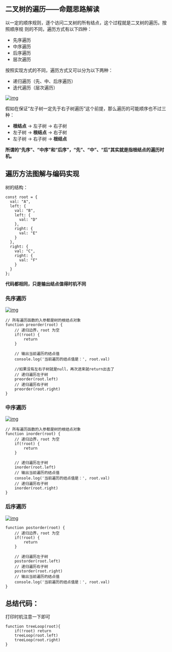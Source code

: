 ## 二叉树的遍历——命题思路解读

以一定的顺序规则，逐个访问二叉树的所有结点，这个过程就是二叉树的遍历。按照顺序规
则的不同，遍历方式有以下四种：

- 先序遍历
- 中序遍历
- 后序遍历
- 层次遍历

按照实现方式的不同，遍历方式又可以分为以下两种：

- 递归遍历（先、中、后序遍历）
- 迭代遍历（层次遍历）

<a data-fancybox title="img" href="https://p1-jj.byteimg.com/tos-cn-i-t2oaga2asx/gold-user-assets/2020/4/14/17177af5d863f478~tplv-t2oaga2asx-watermark.awebp">![img](https://p1-jj.byteimg.com/tos-cn-i-t2oaga2asx/gold-user-assets/2020/4/14/17177af5d863f478~tplv-t2oaga2asx-watermark.awebp)</a>

假如在保证“左子树一定先于右子树遍历”这个前提，那么遍历的可能顺序也不过三种：

- **根结点** -> 左子树 -> 右子树
- 左子树 -> **根结点** -> 右子树
- 左子树 -> 右子树 -> **根结点**

**所谓的“先序”、“中序”和“后序”，“先”、“中”、“后”其实就是指根结点的遍历时机。**

## 遍历方法图解与编码实现

树的结构：

```
const root = {
  val: "A",
  left: {
    val: "B",
    left: {
      val: "D"
    },
    right: {
      val: "E"
    }
  },
  right: {
    val: "C",
    right: {
      val: "F"
    }
  }
};
```

**代码都相同，只是输出结点值得时机不同**

### 先序遍历

<a data-fancybox title="img" href="https://p1-jj.byteimg.com/tos-cn-i-t2oaga2asx/gold-user-assets/2020/4/6/1714ec42acc57e04~tplv-t2oaga2asx-watermark.awebp">![img](https://p1-jj.byteimg.com/tos-cn-i-t2oaga2asx/gold-user-assets/2020/4/6/1714ec42acc57e04~tplv-t2oaga2asx-watermark.awebp)</a>

```
// 所有遍历函数的入参都是树的根结点对象
function preorder(root) {
    // 递归边界，root 为空
    if(!root) {
        return
    }

    // 输出当前遍历的结点值
    console.log('当前遍历的结点值是：', root.val)

    //如果没有左右子树就是null，再次进来就return出去了
    // 递归遍历左子树
    preorder(root.left)
    // 递归遍历右子树
    preorder(root.right)
}
```

### 中序遍历

<a data-fancybox title="img" href="https://p1-jj.byteimg.com/tos-cn-i-t2oaga2asx/gold-user-assets/2020/4/6/1714f098b2bd1f9a~tplv-t2oaga2asx-watermark.awebp">![img](https://p1-jj.byteimg.com/tos-cn-i-t2oaga2asx/gold-user-assets/2020/4/6/1714f098b2bd1f9a~tplv-t2oaga2asx-watermark.awebp)</a>

```
// 所有遍历函数的入参都是树的根结点对象
function inorder(root) {
    // 递归边界，root 为空
    if(!root) {
        return
    }

    // 递归遍历左子树
    inorder(root.left)
    // 输出当前遍历的结点值
    console.log('当前遍历的结点值是：', root.val)
    // 递归遍历右子树
    inorder(root.right)
}
```

### 后序遍历

<a data-fancybox title="img" href="https://p1-jj.byteimg.com/tos-cn-i-t2oaga2asx/gold-user-assets/2020/4/6/1714efce7db2cdff~tplv-t2oaga2asx-watermark.awebp">![img](https://p1-jj.byteimg.com/tos-cn-i-t2oaga2asx/gold-user-assets/2020/4/6/1714efce7db2cdff~tplv-t2oaga2asx-watermark.awebp)</a>

```
function postorder(root) {
    // 递归边界，root 为空
    if(!root) {
        return
    }

    // 递归遍历左子树
    postorder(root.left)
    // 递归遍历右子树
    postorder(root.right)
    // 输出当前遍历的结点值
    console.log('当前遍历的结点值是：', root.val)
}
```

## 总结代码：

打印时机注意一下即可

```
function treeLoop(root){
    if(!root) return
    treeLoop(root.left)
    treeLoop(root.right)
}
```
